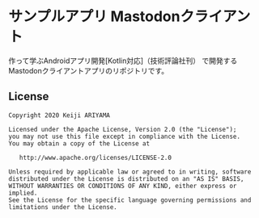 # サンプルアプリ Mastodonクライアント
作って学ぶAndroidアプリ開発[Kotlin対応]（技術評論社刊） で開発するMastodonクライアントアプリのリポジトリです。

## License

```
Copyright 2020 Keiji ARIYAMA

Licensed under the Apache License, Version 2.0 (the "License");
you may not use this file except in compliance with the License.
You may obtain a copy of the License at

   http://www.apache.org/licenses/LICENSE-2.0

Unless required by applicable law or agreed to in writing, software
distributed under the License is distributed on an "AS IS" BASIS,
WITHOUT WARRANTIES OR CONDITIONS OF ANY KIND, either express or implied.
See the License for the specific language governing permissions and
limitations under the License.
```